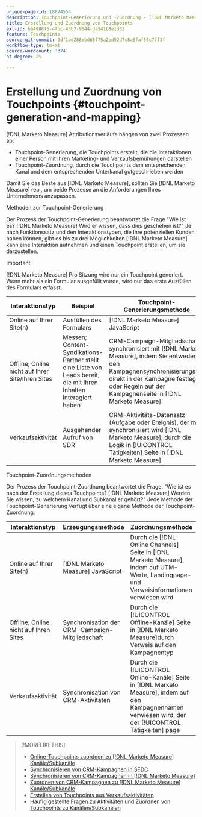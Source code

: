 ```yaml
---
unique-page-id: 18874554
description: Touchpoint-Generierung und -Zuordnung - [!DNL Marketo Measure] - Produktdokumentation
title: Erstellung und Zuordnung von Touchpoints
exl-id: bb4988f5-4fbc-43b7-9544-da541b8e1d32
feature: Touchpoints
source-git-commit: 3df1bd288ebd65f75a2ed52d7c8a6faf50c7ff1f
workflow-type: tm+mt
source-wordcount: '374'
ht-degree: 2%

---
```


# Erstellung und Zuordnung von Touchpoints {#touchpoint-generation-and-mapping}

[!DNL Marketo Measure] Attributionsverläufe hängen von zwei Prozessen ab:

* Touchpoint-Generierung, die Touchpoints erstellt, die die Interaktionen einer Person mit Ihren Marketing- und Verkaufsbemühungen darstellen
* Touchpoint-Zuordnung, durch die Touchpoints dem entsprechenden Kanal und dem entsprechenden Unterkanal gutgeschrieben werden

Damit Sie das Beste aus [!DNL Marketo Measure], sollten Sie [!DNL Marketo Measure] rep , um beide Prozesse an die Anforderungen Ihres Unternehmens anzupassen.

Methoden zur Touchpoint-Generierung

Der Prozess der Touchpoint-Generierung beantwortet die Frage &quot;Wie ist es? [!DNL Marketo Measure] Wird er wissen, dass dies geschehen ist?&quot; Je nach Funktionssatz und den Interaktionstypen, die Ihre potenziellen Kunden haben können, gibt es bis zu drei Möglichkeiten [!DNL Marketo Measure] kann eine Interaktion aufnehmen und einen Touchpoint erstellen, um sie darzustellen.

>[!IMPORTANT]
>
>[!DNL Marketo Measure] Pro Sitzung wird nur ein Touchpoint generiert. Wenn mehr als ein Formular ausgefüllt wurde, wird nur das erste Ausfüllen des Formulars erfasst.

| **Interaktionstyp** | **Beispiel** | **Touchpoint-Generierungsmethode** |
|---|---|---|
| Online auf Ihrer Site(n) | Ausfüllen des Formulars | [!DNL Marketo Measure] JavaScript |
| Offline; Online nicht auf Ihrer Site/Ihren Sites | Messen; Content-Syndikations-Partner stellt eine Liste von Leads bereit, die mit Ihren Inhalten interagiert haben | CRM-Campaign-Mitgliedschaft synchronisiert mit [!DNL Marketo Measure], indem Sie entweder den Kampagnensynchronisierungstyp direkt in der Kampagne festlegen oder Regeln auf der Kampagnenseite in [!DNL Marketo Measure] |
| Verkaufsaktivität | Ausgehender Aufruf von SDR | CRM-Aktivitäts-Datensatz (Aufgabe oder Ereignis), der mit synchronisiert wird [!DNL Marketo Measure], durch die Logik in [!UICONTROL Tätigkeiten] Seite in [!DNL Marketo Measure] |

Touchpoint-Zuordnungsmethoden

Der Prozess der Touchpoint-Zuordnung beantwortet die Frage: &quot;Wie ist es nach der Erstellung dieses Touchpoints? [!DNL Marketo Measure] Werden Sie wissen, zu welchem Kanal und Subkanal er gehört?&quot; Jede Methode der Touchpoint-Generierung verfügt über eine eigene Methode der Touchpoint-Zuordnung.

| **Interaktionstyp** | **Erzeugungsmethode** | **Zuordnungsmethode** |
|---|---|---|
| Online auf Ihrer Site(n) | [!DNL Marketo Measure] JavaScript | Durch die [!DNL Online Channels] Seite in [!DNL Marketo Measure], indem auf UTM-Werte, Landingpage- und Verweisinformationen verwiesen wird |
| Offline; Online, nicht auf Ihren Sites | Synchronisation der CRM-Campaign-Mitgliedschaft | Durch die [!UICONTROL Offline-Kanäle] Seite in [!DNL Marketo Measure]durch Verweis auf den Kampagnentyp |
| Verkaufsaktivität | Synchronisation von CRM-Aktivitäten | Durch die [!UICONTROL Online-Kanäle] Seite in [!DNL Marketo Measure], indem auf den Kampagnennamen verwiesen wird, der der [!UICONTROL Tätigkeiten] page |

>[!MORELIKETHIS]
>
>* [Online-Touchpoints zuordnen zu [!DNL Marketo Measure] Kanäle/Subkanäle](/help/channel-tracking-and-setup/online-channels/online-custom-channel-setup.md)
>* [Synchronisieren von CRM-Kampagnen in SFDC](/help/channel-tracking-and-setup/offline-channels/deprecated-processes/syncing-offline-campaigns.md)
>* [Synchronisieren von CRM-Kampagnen in [!DNL Marketo Measure]](/help/channel-tracking-and-setup/offline-channels/custom-campaign-sync.md)
>* [Zuordnen von CRM-Kampagnen zu [!DNL Marketo Measure] Kanäle/Subkanäle](/help/channel-tracking-and-setup/offline-channels/offline-custom-channel-setup.md)
>* [Erstellen von Touchpoints aus Verkaufsaktivitäten](/help/advanced-marketo-measure-features/activities-attribution/salesforce-activities-attribution.md)
>* [Häufig gestellte Fragen zu Aktivitäten und Zuordnen von Touchpoints zu Kanälen/Subkanälen](/help/advanced-marketo-measure-features/activities-attribution/activities-attribution-faq.md)

